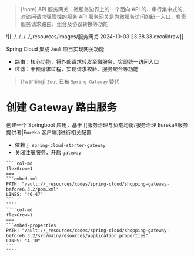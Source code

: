 > [!note] API 服务网关：微服务边界上的一个面向 API 的、串行集中式的、对访问请求强管控的服务
> API 服务网关是为微服务访问的统一入口，负责服务请求路由、组合及协议转换等功能

![[../../../../_resources/images/服务网关 2024-10-03 23.38.33.excalidraw]]

Spring Cloud 集成 `Zuul` 项目实现网关功能
- 路由：核心功能，将外部请求转发至微服务，实现统一访问入口
- 过滤：干预请求过程，实现请求校验、服务聚合等功能

> [!warning] `Zuul` 已被 `Spring Gateway` 替代

# 创建 Gateway 路由服务

创建一个 Springboot 应用，基于 [[服务治理与负载均衡/服务治理 Eureka#服务提供者|Eureka 客户端]]进行相关配置
- 依赖于 `spring-cloud-starter-gateway`
- 关闭注册服务，开启 `gateway`

`````col
````col-md
flexGrow=1
===
```embed-xml
PATH: "vault://_resources/codes/spring-cloud/shopping-gateway-before6.3.2/pom.xml"
LINES: "40-47"
```
````
````col-md
flexGrow=1
===
```embed-properties
PATH: "vault://_resources/codes/spring-cloud/shopping-gateway-before6.3.2/src/main/resources/application.properties"
LINES: "4-10"
```
````
`````

